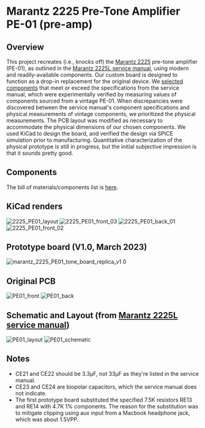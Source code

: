 # Marantz 2225 Pre-Tone Amplifier PE-01 (pre-amp)
## Overview
This project recreates (i.e., knocks off) the [Marantz 2225](https://classicreceivers.com/marantz-2225) pre-tone amplifier (PE-01), as outlined in the [Marantz 2225L service manual](https://www.manualslib.com/manual/907153/Marantz-2225l.html), using modern and readily-available components. Our custom board is designed to function as a drop-in replacement for the original device. We [selected components](https://docs.google.com/spreadsheets/d/1S8Fiy-nARGqUnUXXbVScigvOsDpP3ZsTfdl-bGImHVc/edit?usp=sharing) that meet or exceed the specifications from the service manual, which were experimentally verified by measuring values of components sourced from a vintage PE-01. When discrepancies were discovered between the service manual's component specifications and physical measurements of vintage components, we prioritized the physical measurements. The PCB layout was modified as necessary to accommodate the physical dimensions of our chosen components. We used KiCad to design the board, and verified the design via SPICE simulation prior to manufacturing. Quantitative characterization of the physical prototype is still in progress, but the initial subjective impression is that it sounds pretty good. 


## Components
The bill of materials/components list is [here](https://docs.google.com/spreadsheets/d/1S8Fiy-nARGqUnUXXbVScigvOsDpP3ZsTfdl-bGImHVc/edit?usp=sharing).

## KiCad renders 
![2225_PE01_layout](https://user-images.githubusercontent.com/6032986/213088331-7bbe73cd-9ac6-4176-aefa-265bec70f223.png)
![2225_PE01_front_03](https://user-images.githubusercontent.com/6032986/213088268-3dfb4294-5c2b-4480-959e-ca9cb709ba35.png)
![2225_PE01_back_01](https://user-images.githubusercontent.com/6032986/213088283-adbb7b90-2a54-4350-aef7-f26d903c29f1.png)
![2225_PE01_front_02](https://user-images.githubusercontent.com/6032986/213088254-ce99458e-3d73-4800-ad91-e78f3055f076.png)

## Prototype board (V1.0, March 2023)
![marantz_2225_PE01_tone_board_replica_v1 0](https://user-images.githubusercontent.com/6032986/236725376-9decf616-c144-484f-ae9f-30696c4cd321.jpg)

## Original PCB
![PE01_front](https://user-images.githubusercontent.com/6032986/200488690-93cd99f3-291e-4a86-bf1d-85c6e44d0a6d.jpg)
![PE01_back](https://user-images.githubusercontent.com/6032986/200488757-555df6c5-78a4-4e4e-a67c-136fc8b1f880.jpg)

## Schematic and Layout (from [Marantz 2225L service manual](https://www.manualslib.com/manual/907153/Marantz-2225l.html))
![PE01_layout](https://user-images.githubusercontent.com/6032986/200488873-2c793606-c4e8-48c0-b3b2-6a16a62e0062.png)
![PE01_schematic](https://user-images.githubusercontent.com/6032986/200488879-9dd9c354-ae6c-4e1c-b258-a5f0fd21bb11.png)

## Notes
- CE21 and CE22 should be 3.3µF, not 33µF as they're listed in the service manual.
- CE23 and CE24 are biopolar capacitors, which the service manual does not indicate. 
- The first prototype board substituted the specified 7.5K resistors RE13 and RE14 with 4.7K 1% components. The reason for the substitution was to mitigate clipping using aux input from a Macbook headphone jack, which was about 1.5VPP.



